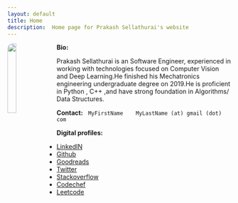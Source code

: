 ```yaml
---
layout: default
title: Home
description:  Home page for Prakash Sellathurai's website
---
```



<style>
    img.avatar {
        float:left;
        margin-right: 10px;

         width: 20%;/*23.609%; */

        border-radius: 12px;
        border: 1px solid var(--tertiary);
            filter: drop-shadow(
      1px 2px 8px var(--tertiary)
    );
    }

</style>



<img class="avatar"  src="{{'./assets/images/avatar.jpg' | relative_url}}" aria-label="avatar" />



**Bio:**

Prakash Sellathurai is an Software Engineer, experienced in working with technologies focused on Computer Vision and Deep Learning.He finished his Mechatronics engineering undergraduate degree on 2019.He is proficient in Python , C++ ,and  have strong foundation in  Algorithms/ Data Structures.

**Contact:**     &nbsp;   `MyFirstName    MyLastName (at) gmail (dot) com`

**Digital profiles:**

- [LinkedIN](https://www.linkedin.com/in/prakashsellathurai/) 
- [Github](https://github.com/prakashsellathurai)  
- [Goodreads](https://www.goodreads.com/user/show/105903487-prakash-sellathurai) 
- [Twitter]( https://twitter.com/prakash1729brt)       
- [Stackoverflow](https://stackoverflow.com/users/8336491/prakash-sellathurai) 
- [Codechef](https://www.codechef.com/users/prakash1729brt) 
- [Leetcode](https://leetcode.com/prakashsellathurai/) 


